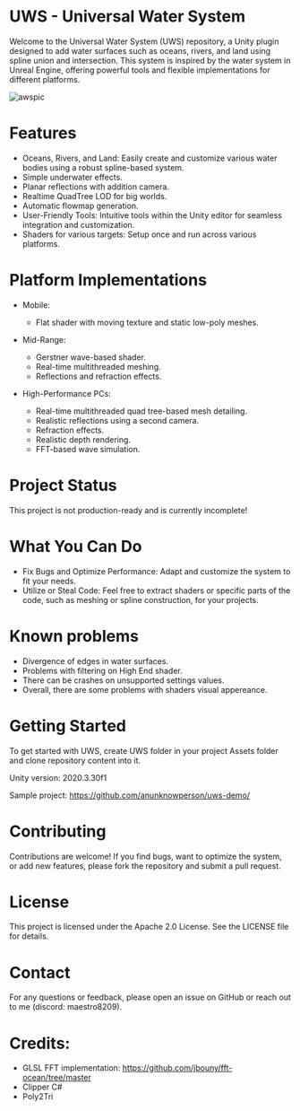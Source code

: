 # UWS - Universal Water System
Welcome to the Universal Water System (UWS) repository, a Unity plugin designed to add water surfaces such as oceans, rivers, and land using spline union and intersection. This system is inspired by the water system in Unreal Engine, offering powerful tools and flexible implementations for different platforms.

![awspic](https://github.com/anunknowperson/uws/assets/54563399/58a53e05-9bfe-4c6a-9240-cd5d84528d5a)


# Features
- Oceans, Rivers, and Land: Easily create and customize various water bodies using a robust spline-based system.
- Simple underwater effects.
- Planar reflections with addition camera.
- Realtime QuadTree LOD for big worlds.
- Automatic flowmap generation.
- User-Friendly Tools: Intuitive tools within the Unity editor for seamless integration and customization.
- Shaders for various targets: Setup once and run across various platforms.

# Platform Implementations
- Mobile:
    - Flat shader with moving texture and static low-poly meshes.

- Mid-Range:
    - Gerstner wave-based shader.
    - Real-time multithreaded meshing.
    - Reflections and refraction effects.

- High-Performance PCs:
    - Real-time multithreaded quad tree-based mesh detailing.
    - Realistic reflections using a second camera.
    - Refraction effects.
    - Realistic depth rendering.
    - FFT-based wave simulation.

# Project Status
This project is not production-ready and is currently incomplete!

# What You Can Do

- Fix Bugs and Optimize Performance: Adapt and customize the system to fit your needs.
- Utilize or Steal Code: Feel free to extract shaders or specific parts of the code, such as meshing or spline construction, for your projects.

# Known problems
- Divergence of edges in water surfaces.
- Problems with filtering on High End shader.
- There can be crashes on unsupported settings values.
- Overall, there are some problems with shaders visual appereance.

# Getting Started
To get started with UWS, create UWS folder in your project Assets folder and clone repository content into it.

Unity version: 2020.3.30f1

Sample project: https://github.com/anunknowperson/uws-demo/

# Contributing
Contributions are welcome! If you find bugs, want to optimize the system, or add new features, please fork the repository and submit a pull request.

# License
This project is licensed under the Apache 2.0 License. See the LICENSE file for details.

# Contact
For any questions or feedback, please open an issue on GitHub or reach out to me (discord: maestro8209).

# Credits:
- GLSL FFT implementation: https://github.com/jbouny/fft-ocean/tree/master
- Clipper C#
- Poly2Tri
